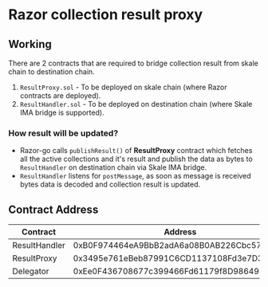 # Razor collection result proxy

## Working

There are 2 contracts that are required to bridge collection result from skale chain to destination chain.

1. `ResultProxy.sol` - To be deployed on skale chain (where Razor contracts are deployed).
2. `ResultHandler.sol` - To be deployed on destination chain (where Skale IMA bridge is supported).

### How result will be updated?

- Razor-go calls `publishResult()` of **ResultProxy** contract which fetches all the active collections and it's result and publish the data as bytes to `ResultHandler` on destination chain via Skale IMA bridge.
- `ResultHandler` listens for `postMessage`, as soon as message is received bytes data is decoded and collection result is updated.

## Contract Address

| Contract      | Address                                    |
| ------------- | ------------------------------------------ |
| ResultHandler | 0xB0F974464eA9BbB2adA6a08B0AB226Cbc57F7261 |
| ResultProxy   | 0x3495e761eBeb87991C6CD1137108Fd3e7D3c74ba |
| Delegator     | 0xEe0F436708677c399466Fd61179f8D9864999903 |
